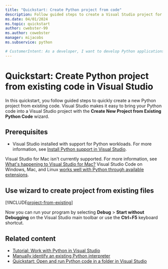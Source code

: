 ```yaml
---
title: "Quickstart: Create Python project from code"
description: Follow guided steps to create a Visual Studio project for Python from existing code for a quick start to developing your Python application.
ms.date: 04/01/2024
ms.topic: quickstart
author: cwebster-99
ms.author: cowebster
manager: mijacobs
ms.subservice: python

# CustomerIntent: As a developer, I want to develop Python applications in Visual Studio so I can quickly create new projects from existing Python code.
---
```


# Quickstart: Create Python project from existing code in Visual Studio

In this quickstart, you follow guided steps to quickly create a new Python project from existing code. Visual Studio makes it easy to bring your Python code into a Visual Studio project with the **Create New Project from Existing Python Code** wizard.

## Prerequisites

- Visual Studio installed with support for Python workloads. For more information, see [Install Python support in Visual Studio](installing-python-support-in-visual-studio.md).

Visual Studio for Mac isn't currently supported. For more information, see [What's happening to Visual Studio for Mac?](/visualstudio/mac/what-happened-to-vs-for-mac) Visual Studio Code on Windows, Mac, and Linux [works well with Python through available extensions](https://code.visualstudio.com/docs/languages/python).

## Use wizard to create project from existing files

[!INCLUDE[project-from-existing](includes/project-from-existing.md)]

Now you can run your program by selecting **Debug** > **Start without Debugging** on the Visual Studio main toolbar or use the **Ctrl**+**F5** keyboard shortcut.

## Related content

- [Tutorial: Work with Python in Visual Studio](tutorial-working-with-python-in-visual-studio-step-01-create-project.md)
- [Manually identify an existing Python interpreter](managing-python-environments-in-visual-studio.md#manually-identify-an-existing-environment)
- [Quickstart: Open and run Python code in a folder in Visual Studio](./quickstart-05-python-visual-studio-open-folder.md)
